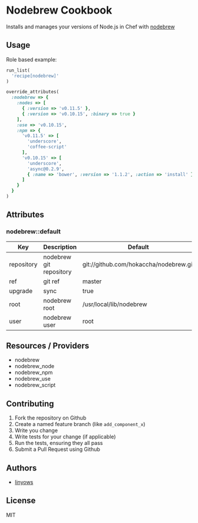 Nodebrew Cookbook
=================

Installs and manages your versions of Node.js in Chef with [nodebrew](https://github.com/hokaccha/nodebrew)

Usage
-----

Role based example:

```ruby
run_list(
  'recipe[nodebrew]'
)

override_attributes(
  :nodebrew => {
    :nodes => [
      { :version => 'v0.11.5' },
      { :version => 'v0.10.15', :binary => true }
    ],
    :use => 'v0.10.15',
    :npm => {
      'v0.11.5' => [
        'underscore',
        'coffee-script'
      ],
      'v0.10.15' => [
        'underscore',
        'async@0.2.9',
        { :name => 'bower', :version => '1.1.2', :action => 'install' }
      ]
    }
  }
)
```

Attributes
----------

### nodebrew::default

Key        | Description             | Default
---        | -----------             | -------
repository | nodebrew git repository | git://github.com/hokaccha/nodebrew.git
ref        | git ref                 | master
upgrade    | sync                    | true
root       | nodebrew root           | /usr/local/lib/nodebrew
user       | nodebrew user           | root

Resources / Providers
---------------------

- nodebrew
- nodebrew_node
- nodebrew_npm
- nodebrew_use
- nodebrew_script

Contributing
------------

1. Fork the repository on Github
2. Create a named feature branch (like `add_component_x`)
3. Write you change
4. Write tests for your change (if applicable)
5. Run the tests, ensuring they all pass
6. Submit a Pull Request using Github

Authors
-------

- [linyows](https://github.com/linyows)

License
-------

MIT
